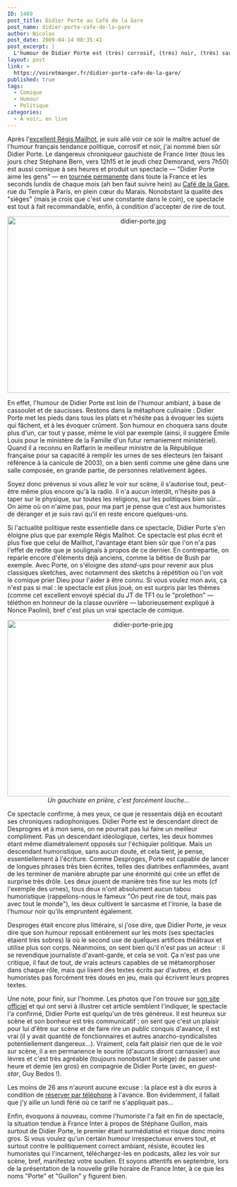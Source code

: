 ```yaml
---
ID: 1469
post_title: Didier Porte au Café de la Gare
post_name: didier-porte-cafe-de-la-gare
author: Nicolas
post_date: 2009-04-14 00:35:41
post_excerpt: |
  L'humour de Didier Porte est (très) corrosif, (très) noir, (très) sarcastique, (très) ironique. Avec lui, on peut rire de tout, sans doute pas avec tout le monde, soyez donc prévenu. Mais si vous acceptez ce principe, vous vous régalerez à passer une heure et demie avec, sur scène, le digne successeur de Pierre Desproges. Oui, rien que ça. "On nous dit tout", et c'est tant mieux... Tous les seconds lundis du mois au Café de la Gare à Paris, et sinon en tournée dans toute la France.
layout: post
link: >
  https://voiretmanger.fr/didier-porte-cafe-de-la-gare/
published: true
tags:
  - Comique
  - Humour
  - Politique
categories:
  - À voir… en live
---
```

<p>Après l'<a href="https://voiretmanger.fr/2009/03/22/sauvons-les-humoristes/">excellent Régis Mailhot</a>, je suis allé voir ce soir le maître actuel de l'humour français tendance politique, corrosif et noir, j'ai nommé bien sûr Didier Porte. Le dangereux chroniqueur gauchiste de France Inter (tous les jours chez Stéphane Bern, vers 12h15 et le jeudi chez Demorand, vers 7h50) est aussi comique à ses heures et produit un spectacle — "Didier Porte aime les gens" — en <a href="http://www.didierporte.eu/actu.php">tournée permanente</a> dans toute la France et les seconds lundis de chaque mois (ah ben faut suivre hein) au <a href="http://www.cdlg.org/w/">Café de la Gare</a>, rue du Temple à Paris, en plein cœur du Marais. Nonobstant la qualité des "sièges" (mais je crois que c'est une constante dans le coin), ce spectacle est tout à fait recommandable, enfin, à condition d'accepter de rire de tout.</p>

<div style="text-align: center;"><img src="https://voiretmanger.fr/wp-content/uploads/2009/04/didier-porte.jpg" border="0" alt="didier-porte.jpg" width="600" height="400" /></div>
<p>En effet, l'humour de Didier Porte est loin de l'humour ambiant, à base de cassoulet et de saucisses. Restons dans la métaphore culinaire : Didier Porte met les pieds dans tous les plats et n'hésite pas à évoquer les sujets qui fâchent, et à les évoquer crûment. Son humour en choquera sans doute plus d'un, car tout y passe, même le viol par exemple (ainsi, il suggère Émile Louis pour le ministère de la Famille d'un futur remaniement ministériel). Quand il a reconnu en Raffarin le meilleur ministre de la République française pour sa capacité à remplir les urnes de ses électeurs (en faisant référence à la canicule de 2003), on a bien senti comme une gêne dans une salle composée, en grande partie, de personnes relativement âgées.</p>
<p>Soyez donc prévenus si vous allez le voir sur scène, il s'autorise tout, peut-être même plus encore qu'à la radio. Il n'a aucun interdit, n'hésite pas à taper sur le physique, sur toutes les religions, sur les politiques bien sûr... On aime où on n'aime pas, pour ma part je pense que c'est aux humoristes de déranger et je suis ravi qu'il en reste encore quelques-uns.</p>
<p>Si l'actualité politique reste essentielle dans ce spectacle, Didier Porte s'en éloigne plus que par exemple Régis Mailhot. Ce spectacle est plus écrit et plus fixe que celui de Mailhot, l'avantage étant bien sûr que l'on n'a pas l'effet de redite que je soulignais à propos de ce dernier. En contrepartie, on reparle encore d'éléments déjà anciens, comme la bêtise de Bush par exemple. Avec Porte, on s'éloigne des <em>stand-ups</em> pour revenir aux plus classiques sketches, avec notamment des sketchs à répétition où l'on voit le comique prier Dieu pour l'aider à être connu. Si vous voulez mon avis, ça n'est pas si mal : le spectacle est plus joué, on est surpris par les thèmes (comme cet excellent envoyé spécial du JT de TF1 ou le "prolethon" — téléthon en honneur de la classe ouvrière — laborieusement expliqué à Nonce Paolini), bref c'est plus un vrai spectacle de comique.</p>

<div style="text-align: center;"><img src="https://voiretmanger.fr/wp-content/uploads/2009/04/didier-porte-prie.jpg" border="0" alt="didier-porte-prie.jpg" width="600" height="400" />
<em>Un gauchiste en prière, c'est forcément louche...</em></div>
<p>Ce spectacle confirme, à mes yeux, ce que je ressentais déjà en écoutant ses chroniques radiophoniques. Didier Porte est le descendant direct de Desprogres et à mon sens, on ne pourrait pas lui faire un meilleur compliment. Pas un descendant idéologique, certes, les deux hommes étant même diamétralement opposés sur l'échiquier politique. Mais un descendant humoristique, sans aucun doute, et cela tient, je pense, essentiellement à l'écriture. Comme Desproges, Porte est capable de lancer de longues phrases très bien écrites, telles des diatribes enflammées, avant de les terminer de manière abrupte par une énormité qui crée un effet de surprise très drôle. Les deux jouent de manière très fine sur les mots (cf l'exemple des urnes), tous deux n'ont absolument aucun tabou humoristique (rappelons-nous le fameux "On peut rire de tout, mais pas avec tout le monde"), les deux cultivent le sarcasme et l'ironie, la base de l'humour noir qu'ils empruntent également.</p>
<p>Desproges était encore plus littéraire, si j'ose dire, que Didier Porte, je veux dire que son humour reposait entièrement sur les mots (ses spectacles étaient très sobres) là où le second use de quelques artifices théâtraux et utilise plus son corps. Néanmoins, on sent bien qu'il n'est pas un acteur : il se revendique journaliste d'avant-garde, et cela se voit. Ça n'est pas une critique, il faut de tout, de vrais acteurs capables de se métamorphoser dans chaque rôle, mais qui lisent des textes écrits par d'autres, et des humoristes pas forcément très doués en jeu, mais qui écrivent leurs propres textes.</p>
<p>Une note, pour finir, sur l'homme. Les photos que l'on trouve sur <a href="http://www.didierporte.eu/">son site officiel</a> et qui ont servi à illustrer cet article semblent l'indiquer, le spectacle l'a confirmé, Didier Porte est quelqu'un de très généreux. Il est heureux sur scène et son bonheur est très communicatif : on sent que c'est un plaisir pour lui d'être sur scène et de faire rire un public conquis d'avance, il est vrai (il y avait quantité de fonctionnaires et autres anarcho-syndicalistes potentiellement dangereux...). Vraiment, cela fait plaisir rien que de le voir sur scène, il a en permanence le sourire (d'aucuns diront carnassier) aux lèvres et c'est très agréable (toujours nonobstant le siège) de passer une heure et demie (en gros) en compagnie de Didier Porte (avec, en <em>guest-star</em>, Guy Bedos !).</p>
<p>Les moins de 26 ans n'auront aucune excuse : la place est à dix euros à condition de <a href="http://www.cdlg.org/w/tarifs/">réserver par téléphone</a> à l'avance. Bon évidemment, il fallait que j'y aille un lundi férié où ce tarif ne s'appliquait pas...</p>
<p>Enfin, évoquons à nouveau, comme l'humoriste l'a fait en fin de spectacle, la situation tendue à France Inter à propos de Stéphane Guillon, mais surtout de Didier Porte, le premier étant surmédiatisé et risque donc moins gros. Si vous voulez qu'un certain humour irrespectueux envers tout, et surtout contre le politiquement correct ambiant, résiste, écoutez les humoristes qui l'incarnent, téléchargez-les en podcasts, allez les voir sur scène, bref, manifestez votre soutien. Et soyons attentifs en septembre, lors de la présentation de la nouvelle grille horaire de France Inter, à ce que les noms "Porte" et "Guillon" y figurent bien.</p>